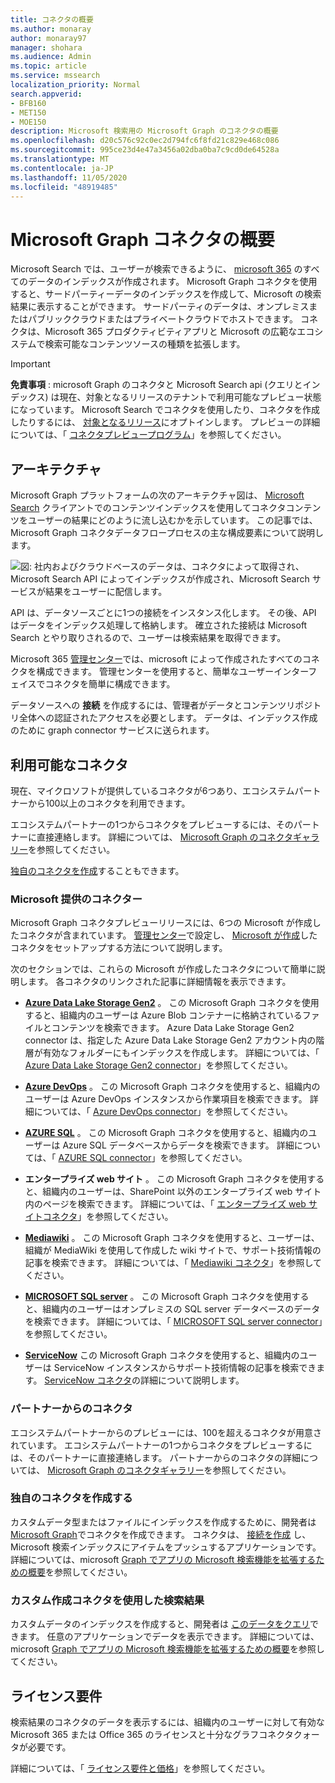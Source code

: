 ```yaml
---
title: コネクタの概要
ms.author: monaray
author: monaray97
manager: shohara
ms.audience: Admin
ms.topic: article
ms.service: mssearch
localization_priority: Normal
search.appverid:
- BFB160
- MET150
- MOE150
description: Microsoft 検索用の Microsoft Graph のコネクタの概要
ms.openlocfilehash: d20c576c92c0ec2d794fc6f8fd21c829e468c086
ms.sourcegitcommit: 995ce23d4e47a3456a02dba0ba7c9cd0de64528a
ms.translationtype: MT
ms.contentlocale: ja-JP
ms.lasthandoff: 11/05/2020
ms.locfileid: "48919485"
---
```

# <a name="overview-of-microsoft-graph-connectors"></a>Microsoft Graph コネクタの概要

Microsoft Search では、ユーザーが検索できるように、 [microsoft 365](https://www.microsoft.com/microsoft-365) のすべてのデータのインデックスが作成されます。 Microsoft Graph コネクタを使用すると、サードパーティーデータのインデックスを作成して、Microsoft の検索結果に表示することができます。 サードパーティのデータは、オンプレミスまたはパブリッククラウドまたはプライベートクラウドでホストできます。 コネクタは、Microsoft 365 プロダクティビティアプリと Microsoft の広範なエコシステムで検索可能なコンテンツソースの種類を拡張します。

> [!IMPORTANT]
> **免責事項** : microsoft Graph のコネクタと Microsoft Search api (クエリとインデックス) は現在、対象となるリリースのテナントで利用可能なプレビュー状態になっています。 Microsoft Search でコネクタを使用したり、コネクタを作成したりするには、 [対象となるリリース](https://docs.microsoft.com/office365/admin/manage/release-options-in-office-365?view=o365-worldwide)にオプトインします。 プレビューの詳細については、「 [コネクタプレビュープログラム](connectors-preview.md)」を参照してください。

## <a name="architecture"></a>アーキテクチャ

Microsoft Graph プラットフォームの次のアーキテクチャ図は、 [Microsoft Search](https://docs.microsoft.com/microsoftsearch/overview-microsoft-search) クライアントでのコンテンツインデックスを使用してコネクタコンテンツをユーザーの結果にどのように流し込むかを示しています。 この記事では、Microsoft Graph コネクタデータフロープロセスの主な構成要素について説明します。

![図: 社内およびクラウドベースのデータは、コネクタによって取得され、Microsoft Search API によってインデックスが作成され、Microsoft Search サービスが結果をユーザーに配信します。](media/highlevel-connectors_FINAL.png)

API は、データソースごとに1つの接続をインスタンス化します。 その後、API はデータをインデックス処理して格納します。 確立された接続は Microsoft Search とやり取りされるので、ユーザーは検索結果を取得できます。

Microsoft 365 [管理センター](https://admin.microsoft.com)では、microsoft によって作成されたすべてのコネクタを構成できます。 管理センターを使用すると、簡単なユーザーインターフェイスでコネクタを簡単に構成できます。

データソースへの **接続** を作成するには、管理者がデータとコンテンツリポジトリ全体への認証されたアクセスを必要とします。 データは、インデックス作成のために graph connector サービスに送られます。

## <a name="available-connectors"></a>利用可能なコネクタ

現在、マイクロソフトが提供しているコネクタが6つあり、エコシステムパートナーから100以上のコネクタを利用できます。

エコシステムパートナーの1つからコネクタをプレビューするには、そのパートナーに直接連絡します。 詳細については、 [Microsoft Graph のコネクタギャラリー](connectors-gallery.md)を参照してください。

[独自のコネクタを作成](https://docs.microsoft.com/graph/search-concept-overview)することもできます。

### <a name="connectors-by-microsoft"></a>Microsoft 提供のコネクター

Microsoft Graph コネクタプレビューリリースには、6つの Microsoft が作成したコネクタが含まれています。 [管理センター](https://admin.microsoft.com)で設定し、 [Microsoft が作成](configure-connector.md)したコネクタをセットアップする方法について説明します。

次のセクションでは、これらの Microsoft が作成したコネクタについて簡単に説明します。 各コネクタのリンクされた記事に詳細情報を表示できます。

- **[Azure Data Lake Storage Gen2](https://docs.microsoft.com/azure/storage/blobs/data-lake-storage-introduction)** 。 この Microsoft Graph コネクタを使用すると、組織内のユーザーは Azure Blob コンテナーに格納されているファイルとコンテンツを検索できます。 Azure Data Lake Storage Gen2 connector は、指定した Azure Data Lake Storage Gen2 アカウント内の階層が有効なフォルダーにもインデックスを作成します。
詳細については、「 [Azure Data Lake Storage Gen2 connector](azure-data-lake-connector.md)」を参照してください。

- **[Azure DevOps](https://azure.microsoft.com/services/devops)** 。 この Microsoft Graph コネクタを使用すると、組織内のユーザーは Azure DevOps インスタンスから作業項目を検索できます。
詳細については、「 [Azure DevOps connector](azure-devops-connector.md)」を参照してください。

- **[AZURE SQL](https://azure.microsoft.com/services/sql-database)** 。 この Microsoft Graph コネクタを使用すると、組織内のユーザーは Azure SQL データベースからデータを検索できます。
詳細については、「 [AZURE SQL connector](MSSQL-connector.md)」を参照してください。

- **エンタープライズ web サイト** 。 この Microsoft Graph コネクタを使用すると、組織内のユーザーは、SharePoint 以外のエンタープライズ web サイト内のページを検索できます。
詳細については、「 [エンタープライズ web サイトコネクタ](enterprise-web-connector.md)」を参照してください。

- **[Mediawiki](https://www.mediawiki.org/wiki/MediaWiki)** 。 この Microsoft Graph コネクタを使用すると、ユーザーは、組織が MediaWiki を使用して作成した wiki サイトで、サポート技術情報の記事を検索できます。
詳細については、「 [Mediawiki コネクタ](mediawiki-connector.md)」を参照してください。

- **[MICROSOFT SQL server](https://www.microsoft.com/sql-server/sql-server-2017)** 。 この Microsoft Graph コネクタを使用すると、組織内のユーザーはオンプレミスの SQL server データベースのデータを検索できます。
詳細については、「 [MICROSOFT SQL server connector](MSSQL-connector.md)」を参照してください。

- **[ServiceNow](https://www.servicenow.com)** この Microsoft Graph コネクタを使用すると、組織内のユーザーは ServiceNow インスタンスからサポート技術情報の記事を検索できます。
[ServiceNow コネクタ](servicenow-connector.md)の詳細について説明します。

### <a name="connectors-from-our-partners"></a>パートナーからのコネクタ

エコシステムパートナーからのプレビューには、100を超えるコネクタが用意されています。 エコシステムパートナーの1つからコネクタをプレビューするには、そのパートナーに直接連絡します。
パートナーからのコネクタの詳細については、 [Microsoft Graph のコネクタギャラリー](connectors-gallery.md)を参照してください。

### <a name="build-your-own-connector"></a>独自のコネクタを作成する

カスタムデータ型またはファイルにインデックスを作成するために、開発者は [Microsoft Graph](https://developer.microsoft.com/graph/)でコネクタを作成できます。 コネクタは、 [接続を作成](https://docs.microsoft.com/graph/search-index-manage-connections) し、Microsoft 検索インデックスにアイテムをプッシュするアプリケーションです。 詳細については、microsoft [Graph でアプリの Microsoft 検索機能を拡張するための概要](https://docs.microsoft.com/graph/search-concept-overview)を参照してください。

### <a name="search-results-with-your-custom-built-connector"></a>カスタム作成コネクタを使用した検索結果

カスタムデータのインデックスを作成すると、開発者は [このデータをクエリ](https://docs.microsoft.com/graph/search-concept-custom-types)できます。 任意のアプリケーションでデータを表示できます。 詳細については、microsoft [Graph でアプリの Microsoft 検索機能を拡張するための概要](https://docs.microsoft.com/graph/search-concept-overview)を参照してください。

## <a name="license-requirements"></a>ライセンス要件

検索結果のコネクタのデータを表示するには、組織内のユーザーに対して有効な Microsoft 365 または Office 365 のライセンスと十分なグラフコネクタクォータが必要です。

詳細については、「 [ライセンス要件と価格](licensing.md)」を参照してください。